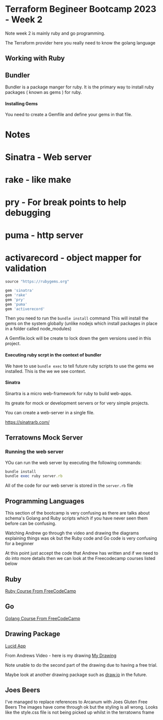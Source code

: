 # Terraform Begineer Bootcamp 2023 - Week 2

Note week 2 is mainly ruby and go programming.

The Terraform provider here you really need to know the golang language

## Working with Ruby

## Bundler

Bundler is a package manger for ruby.
It is the primary way to install ruby packages ( known as gems ) for ruby.

#### Installing Gems

You need to create a Gemfile and define your gems in that file.

# Notes

# Sinatra - Web server

# rake - like make

# pry - For break points to help debugging

# puma - http server

# activarecord - object mapper for validation

```rb
source "https://rubygems.org"

gem 'sinatra'
gem 'rake'
gem 'pry'
gem 'puma'
gem 'activerecord'
```

Then you need to run the `bundle install` command
This will install the gems on the system globally (unlike nodejs which install packages in place in a folder called node_modules)

A Gemfile.lock will be create to lock down the gem versions used in this project.

#### Executing ruby scrpt in the context of bundler

We have to use `bundle exec` to tell future ruby scripts to use the gems we installed.
This is the we we see context.

#### Sinatra

Sinartra is a micro web-framework for ruby to build web-apps.

Its greate for mock or development servers or for very simple projects.

You can create a web-server in a single file.

https://sinatrarb.com/

## Terratowns Mock Server

### Running the web server

YOu can run the web server by executing the following commands:

```rb
bundle install
bundle exec ruby server.rb
```

All of the code for our web server is stored in the `server.rb` file

## Programming Languages

This section of the bootcamp is very confusing as there are talks about schema's Golang and Ruby scripts which if you have never seen them before can be confusing.

Watching Andrew go through the video and drawing the diagrams explaining things was ok but the Ruby code and Go code is very confusing for a beginner

At this point just accept the code that Andrew has written and if we need to do into more details then we can look at the Freecodecamp courses listed below

## Ruby

[Ruby Course From FreeCodeCamp](https://www.freecodecamp.org/news/learning-ruby-from-zero-to-hero-90ad4eecc82d/)

## Go

[Golang Course From FreeCodeCamp](https://www.freecodecamp.org/news/go-golang-course/)

## Drawing Package

[Lucid App](https://lucid.app)

From Andrews Video - here is my drawing
[My Drawing](Diagrams/terratown-web.pdf)

Note unable to do the second part of the drawing due to having a free trial.

Maybe look at another drawing package such as [draw.io](https://app.diagrams.net/) in the future.


## Joes Beers

I've managed to replace references to Arcanum with Joes Gluten Free Beers
The images have come through ok but the styling is all wrong.
Looks like the style.css file is not being picked up whilst in the terratowns frame